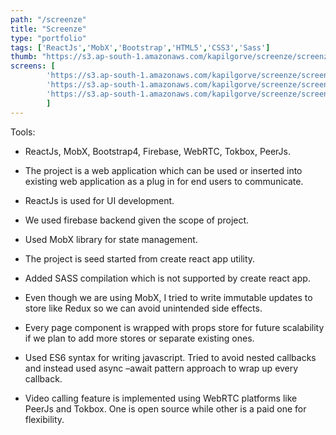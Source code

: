 ```yaml
---
path: "/screenze"
title: "Screenze"
type: "portfolio"
tags: ['ReactJs','MobX','Bootstrap','HTML5','CSS3','Sass']
thumb: "https://s3.ap-south-1.amazonaws.com/kapilgorve/screenze/screenze-logo.jpg"
screens: [
        'https://s3.ap-south-1.amazonaws.com/kapilgorve/screenze/screenze-1.jpg',
        'https://s3.ap-south-1.amazonaws.com/kapilgorve/screenze/screenze-2.jpg',
        'https://s3.ap-south-1.amazonaws.com/kapilgorve/screenze/screenze-3.jpg',
        ]
---
```

Tools:

*   ReactJs, MobX, Bootstrap4, Firebase, WebRTC, Tokbox, PeerJs.

*   The project is a web application which can be used or inserted into existing web application as a plug in for end users to communicate.
*   ReactJs is used for UI development.
*   We used firebase backend given the scope of project.
*   Used MobX library for state management.
*   The project is seed started from create react app utility.
*   Added SASS compilation which is not supported by create react app.
*   Even though we are using MobX, I tried to write immutable updates to store like Redux so we can avoid unintended side effects.
*   Every page component is wrapped with props store for future scalability if we plan to add more stores or separate existing ones.
*   Used ES6 syntax for writing javascript. Tried to avoid nested callbacks and instead used async –await pattern approach to wrap up every callback.
*   Video calling feature is implemented using WebRTC platforms like PeerJs and Tokbox. One is open source while other is a paid one for flexibility.